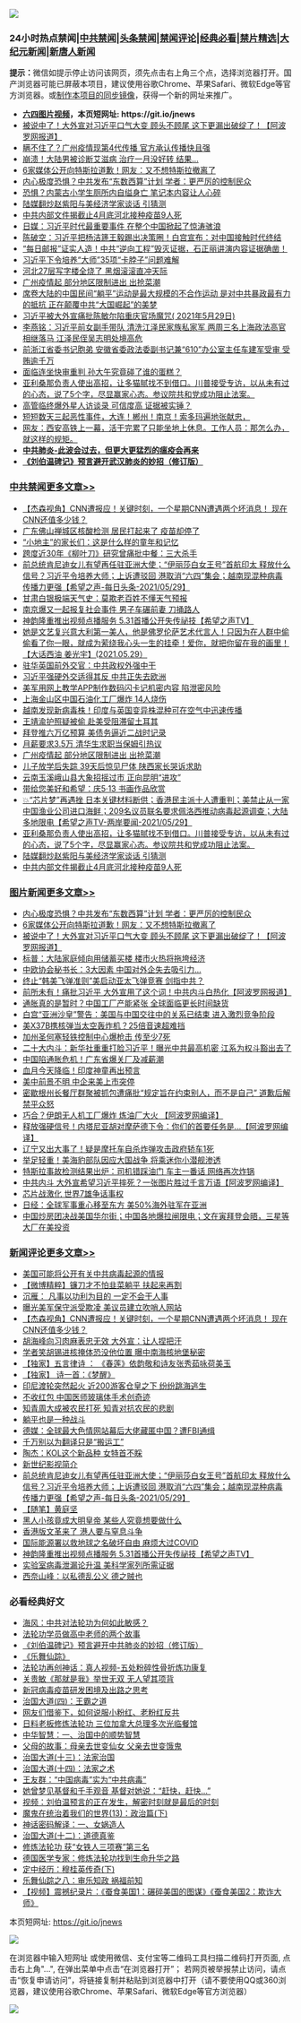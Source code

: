 ![](https://raw.githubusercontent.com/fqnews/bnews/master/64photo/fqnews-qr.jpg)

<div id="tt">
<h3>24小时热点禁闻|<a href="#%E4%B8%AD%E5%85%B1%E7%A6%81%E9%97%BB%E6%9B%B4%E5%A4%9A%E6%96%87%E7%AB%A0">中共禁闻</a>|<a href="#%E5%9B%BE%E7%89%87%E6%96%B0%E9%97%BB%E6%9B%B4%E5%A4%9A%E6%96%87%E7%AB%A0">头条禁闻</a>|<a href="#%E6%96%B0%E9%97%BB%E8%AF%84%E8%AE%BA%E6%9B%B4%E5%A4%9A%E6%96%87%E7%AB%A0">禁闻评论|<a href="#%E5%BF%85%E7%9C%8B%E7%BB%8F%E5%85%B8%E5%A5%BD%E6%96%87">经典必看|<a href="/video.md#%E7%A6%81%E7%89%87%E7%B2%BE%E9%80%89">禁片精选</a>|<a href="https://github.com/fqnews/djy/blob/master/gb/nf1351518.md#1">大纪元新闻</a>|<a href="https://github.com/fqnews/ntdtv/blob/master/gb/prog204.md#1">新唐人新闻</a></h3>
<div><b>提示：</b>微信如提示停止访问该网页，须先点击右上角三个点，选择浏览器打开。国产浏览器可能已屏蔽本项目，建议使用谷歌Chrome、苹果Safari、微软Edge等官方浏览器。或<a href="https://github.com/fqnews/bnews/blob/master/%E5%88%B6%E4%BD%9Cgit%E7%A6%81%E9%97%BB%E9%95%9C%E5%83%8F.md">制作本项目的同步镜像</a>，获得一个新的网址来推广。</div>
<ul>
<li><b><a href="http://d1.bdrive.tk/64.mp4" target="_blank">六四图片视频</a>，本页短网址: https://git.io/jnews</b></li>
<li><a href="/topimagenews/20210529/1556099.md">被说中了！大外宣对习近平口气大变 顾头不顾尾 这下更漏出破绽了！【阿波罗网报道】</a></li>
<li><a href="/cbnews/20210529/1556167.md">瞒不住了？广州疫情现第4代传播 官方承认传播快且强</a></li>
<li><a href="/cbnews/20210529/1556072.md">崩溃！大陆男被诊断艾滋病 治疗一月没好转 结果…</a></li>
<li><a href="/topimagenews/20210529/1556157.md">6家媒体公开向特斯拉道歉！网友：又不想特斯拉撤离了</a></li>
<li><a href="/topimagenews/20210530/1556364.md">内心极度恐惧？中共发布“东数西算”计划 学者：更严厉的控制民众</a></li>
<li><a href="/cbnews/20210529/1556178.md">恐惧？内蒙古小学生厕所内自缢身亡 笔记本内容让人心碎</a></li>
<li><a href="/cbnews/20210529/1556201.md">陆媒翻炒赵紫阳与美经济学家谈话 引猜测</a></li>
<li><a href="/cbnews/20210529/1556199.md">中共内部文件揭截止4月底河北接种疫苗9人死</a></li>
<li><a href="/comments/20210530/1556357.md">日媒：习近平时代最重要事件 在整个中国掀起了惊涛骇浪</a></li>
<li><a href="/bannedvideo/20210529/1556218.md">陈破空：习近平把杨洁篪王毅踢出决策圈！白宫宣布：对中国接触时代终结</a></li>
<li><a href="/bannedvideo/20210530/1556351.md">“每日邮报”证实人造！中共“逆向工程”毁灭证据，石正丽讲演内容证据确凿！</a></li>
<li><a href="/cbnews/20210529/1556121.md">习近平下令培养“大师”35项“卡脖子”问题难解</a></li>
<li><a href="/cbnews/20210529/1556171.md">河北27层写字楼全烧了 黑烟滚滚直冲天际</a></li>
<li><a href="/cbnews/20210529/1556297.md">广州疫情起 部分地区限制进出 出抢菜潮</a></li>
<li><a href="/bannedvideo/20210530/1556398.md">席卷大陆的中国民间“躺平”运动是最大规模的不合作运动 是对中共暴政最有力的抵抗 正在颠覆中共“大国崛起”的美梦</a></li>
<li><a href="/bannedvideo/20210529/1556164.md">习近平被大外宣痛批陈敏尔陷重庆官场魔咒( 2021年5月29日)</a></li>
<li><a href="/comments/20210529/1556144.md">李燕铭：习近平前女副手带队 清洗江泽民家族私家军 两周三名上海政法高官相继落马 江泽民侄吴志明处境高危</a></li>
<li><a href="/cbnews/20210529/1556100.md">前浙江省委书记胞弟 安徽省委政法委副书记兼“610”办公室主任车建军受审 受贿逾千万</a></li>
<li><a href="/baitai/20210529/1556193.md">面临连坐快审重判 孙大午究竟碰了谁的蛋糕？</a></li>
<li><a href="/comments/20210529/1556219.md">亚利桑那负责人使出高招，让多猫腻找不到借口。川普接受专访，以从未有过的心态，说了5个字，尽显赢家心态。参议院共和党成功阻止法案。</a></li>
<li><a href="/cnnews/20210530/1556426.md">高管临终爆外星人访谈录 可信度高 证据被实锤？</a></li>
<li><a href="/bannedvideo/20210530/1556437.md">短短数天三起恶性事件，大连！郴州！南京！索多玛遍地张献忠，</a></li>
<li><a href="/bannedvideo/20210529/1556208.md">网友：西安高铁上一幕，活干完累了只能坐地上休息。工作人员：那怎么办，就这样的规矩。</a></li>
<li><b><a href="/comments/20200211/1275071.md" target="_blank">中共肺炎-此波会过去，但更大更猛烈的瘟疫会再来</a></b></li>
<li><b><a href="/comments/20200207/1272816.md" target="_blank">《刘伯温碑记》预言避开武汉肺炎的妙招（修订版）</a></b></li>
</ul>
</div>

<div class="catlist">
<h3><a href="/cbnews/" target="_blank">中共禁闻</a><span><a href="/cbnews/" target="_blank" rel="nofollow">更多文章>></a></span></h3>
<ul>
<li><a href="/comments/20210530/1556558.md" target="_blank">【杰森视角】CNN遭报应！关键时刻，一个星期CNN遭遇两个坏消息！ 现在CNN还值多少钱？</a></li>
<li><a href="/cbnews/20210530/1556552.md" target="_blank">广东佛山禅城区核酸检测 居民打起来了 疫苗却停了</a></li>
<li><a href="/cbnews/20210530/1556507.md" target="_blank">“小地主”的家长们：这是什么样的童年和记忆</a></li>
<li><a href="/cbnews/20210530/1556506.md" target="_blank">跨度近30年《柳叶刀》研究曾痛批中餐：三大杀手</a></li>
<li><a href="/comments/20210530/1556503.md" target="_blank">前总统肯尼迪女儿有望再任驻亚洲大使；“伊丽莎白女王号”首航印太 释放什么信号？习近平令培养大师；上诉遭驳回 港取消“六四”集会；越南现混种病毒 传播力更强【希望之声-每日头条-2021/05/29】</a></li>
<li><a href="/cbnews/20210530/1556478.md" target="_blank">甘肃白银极端天气史：莫欺老百姓不懂天气预报</a></li>
<li><a href="/cbnews/20210530/1556477.md" target="_blank">南京爆又一起报复社会事件 男子车碾前妻 刀捅路人</a></li>
<li><a href="/comments/20210530/1556476.md" target="_blank">神韵隆重推出视频点播服务 5.31首播公开失传祕技【希望之声TV】</a></li>
<li><a href="/comments/20210530/1556440.md" target="_blank">她是文艺复兴意大利第一美人，他是佛罗伦萨艺术代言人！只因为在人群中偷偷看了你一眼，就成为萦绕我心头一生的挂牵！爱你，就把你留在我的画里！【大话西油 姜光宇】(2021.05.29）</a></li>
<li><a href="/cbnews/20210530/1556411.md" target="_blank">驻华英国前外交官：中共政权外强中干</a></li>
<li><a href="/cbnews/20210530/1556410.md" target="_blank">习近平强硬外交适得其反 中共正失去欧洲</a></li>
<li><a href="/cbnews/20210530/1556397.md" target="_blank">美军用网上教学APP制作数码闪卡记机密内容 陷泄密风险</a></li>
<li><a href="/cbnews/20210530/1556382.md" target="_blank">上海金山区中国石油化工厂爆炸 14人烧伤</a></li>
<li><a href="/cbnews/20210529/1556330.md" target="_blank">越南发现新病毒株！印度与英国变异株混种可在空气中迅速传播</a></li>
<li><a href="/cbnews/20210529/1556316.md" target="_blank">王靖渝护照疑被偷 赴美受阻滞留土耳其</a></li>
<li><a href="/cbnews/20210529/1556301.md" target="_blank">拜登推六万亿预算 美债务逼近二战时记录</a></li>
<li><a href="/cbnews/20210529/1556300.md" target="_blank">月薪要求3.5万 清华生求职当保姆引热议</a></li>
<li><a href="/cbnews/20210529/1556297.md" target="_blank">广州疫情起 部分地区限制进出 出抢菜潮</a></li>
<li><a href="/cbnews/20210529/1556286.md" target="_blank">儿子放学后失踪 39天后惊见尸体 陕西家长哭诉求助</a></li>
<li><a href="/cbnews/20210529/1556285.md" target="_blank">云南玉溪峨山县大象招摇过市 正向昆明“进攻”</a></li>
<li><a href="/cbnews/20210529/1556235.md" target="_blank">带给您美好和希望：庆5·13 书画作品欣赏</a></li>
<li><a href="/comments/20210529/1556229.md" target="_blank">💥“芯片梦”再遇挫 日本关键材料断供；香港民主派十人遭重判；美禁止从一家中国渔业公司进口海鲜；209名议员联名要求佩洛西推动病毒起源调查；大陆多地限电【希望之声TV-两岸要闻-2021/05/29】</a></li>
<li><a href="/comments/20210529/1556219.md" target="_blank">亚利桑那负责人使出高招，让多猫腻找不到借口。川普接受专访，以从未有过的心态，说了5个字，尽显赢家心态。参议院共和党成功阻止法案。</a></li>
<li><a href="/cbnews/20210529/1556201.md" target="_blank">陆媒翻炒赵紫阳与美经济学家谈话 引猜测</a></li>
<li><a href="/cbnews/20210529/1556199.md" target="_blank">中共内部文件揭截止4月底河北接种疫苗9人死</a></li>

</ul>
</div>
<div class="catlist">
<h3><a href="/topimagenews/" target="_blank">图片新闻</a><span><a href="/topimagenews/" target="_blank" rel="nofollow">更多文章>></a></span></h3>
<ul>
<li><a href="/topimagenews/20210530/1556364.md" target="_blank">内心极度恐惧？中共发布“东数西算”计划 学者：更严厉的控制民众</a></li>
<li><a href="/topimagenews/20210529/1556157.md" target="_blank">6家媒体公开向特斯拉道歉！网友：又不想特斯拉撤离了</a></li>
<li><a href="/topimagenews/20210529/1556099.md" target="_blank">被说中了！大外宣对习近平口气大变 顾头不顾尾 这下更漏出破绽了！【阿波罗网报道】</a></li>
<li><a href="/topimagenews/20210529/1555930.md" target="_blank">标普：大陆家庭倾向用储蓄买楼 楼市火热将拖垮经济</a></li>
<li><a href="/topimagenews/20210529/1555876.md" target="_blank">中欧协会秘书长：3大因素 中国对外企失去吸引力…</a></li>
<li><a href="/topimagenews/20210529/1555852.md" target="_blank">终止“韩美飞弹准则”美启动亚太飞弹竞赛 剑指中共？</a></li>
<li><a href="/topimagenews/20210528/1555477.md" target="_blank">前所未有！痛批习近平 大外宣用了这个词！中共内斗白热化【阿波罗网报道】</a></li>
<li><a href="/topimagenews/20210528/1555148.md" target="_blank">通胀真的是暂时？中国工厂产能紧张 全球面临更长时间缺货</a></li>
<li><a href="/topimagenews/20210527/1554774.md" target="_blank">白宫“亚洲沙皇”警告：美国与中国交往中的关系已结束 进入激烈竞争阶段</a></li>
<li><a href="/topimagenews/20210527/1554539.md" target="_blank">美X37B携核弹当太空轰炸机？25倍音速超难挡</a></li>
<li><a href="/topimagenews/20210527/1554450.md" target="_blank">加州圣何塞轻铁控制中心爆枪击 传至少7死</a></li>
<li><a href="/topimagenews/20210526/1554119.md" target="_blank">二十大内斗：新华社重重打脸习近平！曝光中共最高机密 江系为权斗豁出去了</a></li>
<li><a href="/topimagenews/20210526/1554065.md" target="_blank">中国陷通胀危机！广东省爆关厂及减薪潮</a></li>
<li><a href="/topimagenews/20210526/1554015.md" target="_blank">血月今天降临！印度神童再出预言</a></li>
<li><a href="/topimagenews/20210526/1553823.md" target="_blank">美中前景不明 中企来美上市突停</a></li>
<li><a href="/topimagenews/20210526/1553805.md" target="_blank">密歇根州长餐厅群聚被抓包遭痛批“规定旨在约束别人，而不是自己” 道歉后解禁平众怒</a></li>
<li><a href="/topimagenews/20210525/1553428.md" target="_blank">巧合？伊朗无人机工厂爆炸 炼油厂大火 【阿波罗网编译】</a></li>
<li><a href="/topimagenews/20210525/1553330.md" target="_blank">释放强硬信号！内塔尼亚胡对摩萨德下令：你们的首要任务是…【阿波罗网编译】</a></li>
<li><a href="/topimagenews/20210525/1553122.md" target="_blank">辽宁又出大事了！疑是摩托车自杀炸弹攻击政府轿车1死</a></li>
<li><a href="/topimagenews/20210524/1552810.md" target="_blank">举足轻重！美海豹部队因应大国战争 将乘迷你小潜舰渗透</a></li>
<li><a href="/topimagenews/20210524/1552783.md" target="_blank">特斯拉事故检测结果出炉：司机错踩油门 车主一番话 网络再次炸锅</a></li>
<li><a href="/topimagenews/20210524/1552691.md" target="_blank">中共内斗 大外宣希望习近平摔死？一张图片胜过千言万语【阿波罗网编译】</a></li>
<li><a href="/topimagenews/20210524/1552507.md" target="_blank">芯片战激化 世界7雄争话事权</a></li>
<li><a href="/topimagenews/20210524/1552502.md" target="_blank">日经：全球军事重心移至东方 美50%海外驻军在亚洲</a></li>
<li><a href="/topimagenews/20210522/1551799.md" target="_blank">中国炒房团决战美国华尔街；中国各地爆拉闸限电；文在寅拜登会晤，三星等大厂在美投资</a></li>

</ul>
</div>
<div class="catlist">
<h3><a href="/comments/" target="_blank">新闻评论</a><span><a href="/comments/" target="_blank" rel="nofollow">更多文章>></a></span></h3>
<ul>
<li><a href="/comments/20210530/1556562.md" target="_blank">美国可能将公开有关中共病毒起源的情报</a></li>
<li><a href="/comments/20210530/1556561.md" target="_blank">【微博精粹】镰刀才不怕韭菜躺平 扶起来再割</a></li>
<li><a href="/comments/20210530/1556560.md" target="_blank">沉雁： 凡事以功利为目的 一定不会干人事</a></li>
<li><a href="/comments/20210530/1556559.md" target="_blank">曝光美军保守派受欺凌 美议员建立吹哨人网站</a></li>
<li><a href="/comments/20210530/1556558.md" target="_blank">【杰森视角】CNN遭报应！关键时刻，一个星期CNN遭遇两个坏消息！ 现在CNN还值多少钱？</a></li>
<li><a href="/comments/20210530/1556546.md" target="_blank">胡海峰向习肉麻表忠无效 大外宣：让人捏把汗</a></li>
<li><a href="/comments/20210530/1556545.md" target="_blank">学者笑胡锡进核掩体恐没他位置 曝中南海核地堡秘密</a></li>
<li><a href="/comments/20210530/1556542.md" target="_blank">【独家】五言律诗 ： 《春莲》依韵敬和诗友张秀茹咏荷美玉</a></li>
<li><a href="/comments/20210530/1556541.md" target="_blank">【独家】 诗一首：《梦醒》</a></li>
<li><a href="/comments/20210530/1556540.md" target="_blank">印尼渡轮突然起火 近200游客仓皇之下 纷纷跳海逃生</a></li>
<li><a href="/comments/20210530/1556531.md" target="_blank">不收红包 中国医师玻璃体手术创奇迹</a></li>
<li><a href="/comments/20210530/1556522.md" target="_blank">知青周大成被农民打死 知青对抗农民的悲剧</a></li>
<li><a href="/comments/20210530/1556521.md" target="_blank">躺平也是一种战斗</a></li>
<li><a href="/comments/20210530/1556519.md" target="_blank">德媒：全球最大色情网站幕后大佬藏匿中国？遭FBI通缉</a></li>
<li><a href="/comments/20210530/1556517.md" target="_blank">千万别以为翻译只是“搬运工”</a></li>
<li><a href="/comments/20210530/1556516.md" target="_blank">陶杰：KOL这个新品种 女特首不睬</a></li>
<li><a href="/comments/20210530/1556512.md" target="_blank">新世纪影视简介</a></li>
<li><a href="/comments/20210530/1556503.md" target="_blank">前总统肯尼迪女儿有望再任驻亚洲大使；“伊丽莎白女王号”首航印太 释放什么信号？习近平令培养大师；上诉遭驳回 港取消“六四”集会；越南现混种病毒 传播力更强【希望之声-每日头条-2021/05/29】</a></li>
<li><a href="/comments/20210530/1556501.md" target="_blank">【随笔】黄庭坚</a></li>
<li><a href="/comments/20210530/1556493.md" target="_blank">黑人小孩竟成大明皇帝 某些人究竟想要做什么</a></li>
<li><a href="/comments/20210530/1556492.md" target="_blank">香港版文革来了 港人要与窒息斗争</a></li>
<li><a href="/comments/20210530/1556491.md" target="_blank">国际能源署以救地球之名破坏自由 麻烦大过COVID</a></li>
<li><a href="/comments/20210530/1556476.md" target="_blank">神韵隆重推出视频点播服务 5.31首播公开失传祕技【希望之声TV】</a></li>
<li><a href="/comments/20210530/1556474.md" target="_blank">实验室病毒泄漏论升温 美科学家列所需证据</a></li>
<li><a href="/comments/20210530/1556458.md" target="_blank">西奈山峰：以私德乱公义 德之贼也</a></li>

</ul>
</div>

<div class="catlist">
<h3>必看经典好文</h3>
<ul>
<li><a href="/comments/20191218/1228234.md" target="_blank">海风：中共对法轮功为何如此敏感？</a></li>
<li><a href="/comments/20200629/1352533.md" target="_blank">法轮功学员做高中老师的两个故事</a></li>
<li><a href="/comments/20200207/1272816.md" target="_blank">《刘伯温碑记》预言避开中共肺炎的妙招（修订版）</a></li>
<li><a href="/comments/20200527/783191.md" target="_blank">《乐舞仙踪》</a></li>
<li><a href="/comments/20190516/1128964.md" target="_blank">法轮功再创神话：真人视频-五处粉碎性骨折炼功康复</a></li>
<li><a href="/topimagenews/20170331/738673.md" target="_blank">关贵敏《那就是我》举世无双 无人望其项背</a></li>
<li><a href="/comments/20200917/1029129.md" target="_blank">新冠病毒疫苗研发困境及出路之思考</a></li>
<li><a href="/cbnews/20180310/912637.md" target="_blank">治国大道(四)：王霸之道</a></li>
<li><a href="/comments/20200712/1359630.md" target="_blank">网友们借鉴下，如何说服小粉红、老粉红反共</a></li>
<li><a href="/comments/20200531/1337359.md" target="_blank">日料老板修炼法轮功 三位加拿大总理多次光临餐馆</a></li>
<li><a href="/comments/20200605/1340202.md" target="_blank">中华智慧：一、治国中的顺势智慧</a></li>
<li><a href="/cbnews/20210507/1541162.md" target="_blank">父母的故事：母亲去世变仙女 父亲去世变饿鬼</a></li>
<li><a href="/cbnews/20180319/916654.md" target="_blank">治国大道(十三)：法家治国</a></li>
<li><a href="/cbnews/20180320/916962.md" target="_blank">治国大道(十四)：法家之术</a></li>
<li><a href="/comments/20200318/1295755.md" target="_blank">王友群：“中国病毒”实为“中共病毒”</a></li>
<li><a href="/cnnews/20210420/1529760.md" target="_blank">她曾梦见基督和千手观音 基督对她说：“赶快，赶快…”</a></li>
<li><a href="/comments/20200628/1351782.md" target="_blank">视频：刘伯温预言的正在发生，解密时刻就是最后的时刻</a></li>
<li><a href="/topimagenews/20180602/951960.md" target="_blank">魔鬼在统治着我们的世界(13)：政治篇(下)</a></li>
<li><a href="/comments/20200609/1342224.md" target="_blank">神话密码解译：一、女娲造人</a></li>
<li><a href="/cbnews/20180318/916241.md" target="_blank">治国大道(十二)：道德真鉴</a></li>
<li><a href="/comments/20210328/1514058.md" target="_blank">修炼法轮功 获“女铁人三项赛”第三名</a></li>
<li><a href="/comments/20200607/783186.md" target="_blank">德国医学专家：修炼法轮功找到生命升华之路</a></li>
<li><a href="/tculture/xiulian/20151108/468739.md" target="_blank">定中经历：穆桂英传奇(下)</a></li>
<li><a href="/tculture/20170717/792953.md" target="_blank">乐舞仙踪之八：审乐知政 祸福前知</a></li>
<li><a href="/comments/20210123/1473011.md" target="_blank">【视频】震撼纪录片：《蚕食美国1：碾碎美国的图谋》《蚕食美国2：欺诈大师》</a></li>

</ul>
</div>

本页短网址: https://git.io/jnews

![](https://raw.githubusercontent.com/fqnews/bnews/master/64photo/fqnews-qr.jpg)

在浏览器中输入短网址 或使用微信、支付宝等二维码工具扫描二维码打开页面, 点击右上角"...", 在弹出菜单中点击“在浏览器打开”； 若网页被举报禁止访问，请点击“恢复申请访问”，将链接复制并粘贴到浏览器中打开（请不要使用QQ或360浏览器，建议使用谷歌Chrome、苹果Safari、微软Edge等官方浏览器）

![](https://raw.githubusercontent.com/fqnews/bnews/master/64photo/wx.jpg)